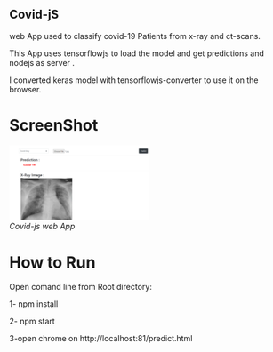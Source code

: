 ## Covid-jS 
web App used to classify covid-19 Patients from x-ray and ct-scans.

This App uses tensorflowjs to load the model and get predictions and nodejs as server .

I converted keras model with tensorflowjs-converter to use it on the browser.

# ScreenShot

<p>
	<img src="assets/predict.png" alt="photo not available" width="50%" height="50%">
	<br>
	<em>Covid-js web App</em>
</p>

# How to Run

Open comand line from Root directory:

1- npm install

2- npm start

3-open chrome on http://localhost:81/predict.html
